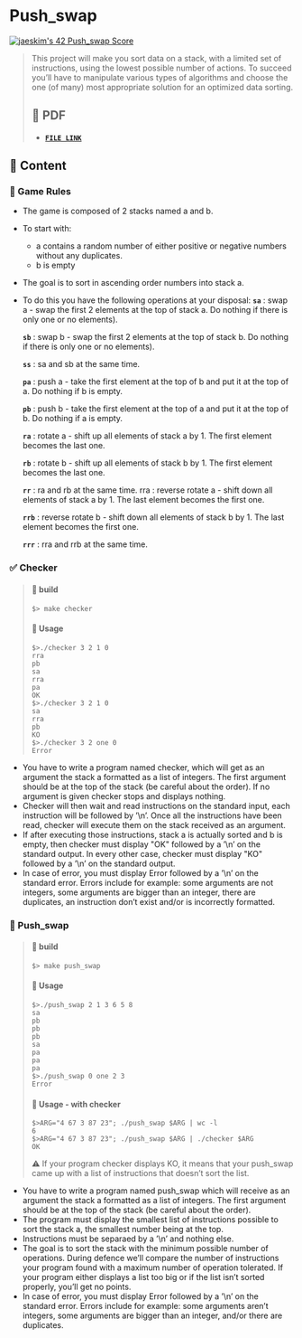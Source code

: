 # Push_swap

[![jaeskim's 42 Push_swap Score](https://badge42.herokuapp.com/api/project/jaeskim/push_swap)](https://github.com/JaeSeoKim/badge42)

> This project will make you sort data on a stack, with a limited set of instructions, using the lowest possible number of actions. To succeed you’ll have to manipulate various types of algorithms and choose the one (of many) most appropriate solution for an optimized data sorting.
> ## 📝 PDF
>
> - [**`FILE LINK`**](https://github.com/JaeSeoKim/42cursus/blob/master/pdf/en.subject-Push_swap.pdf)

## 🚀 Content

### 🎲 Game Rules

- The game is composed of 2 stacks named a and b.
- To start with:
  - a contains a random number of either positive or negative numbers without any duplicates.
  - b is empty
- The goal is to sort in ascending order numbers into stack a.
- To do this you have the following operations at your disposal:
  **`sa`** : swap a - swap the first 2 elements at the top of stack a. Do nothing if there is only one or no elements).

  **`sb`** : swap b - swap the first 2 elements at the top of stack b. Do nothing if there is only one or no elements).

  **`ss`** : sa and sb at the same time.

  **`pa`** : push a - take the first element at the top of b and put it at the top of a. Do nothing if b is empty.

  **`pb`** : push b - take the first element at the top of a and put it at the top of b. Do nothing if a is empty.

  **`ra`** : rotate a - shift up all elements of stack a by 1. The first element becomes the last one.

  **`rb`** : rotate b - shift up all elements of stack b by 1. The first element becomes the last one.

  **`rr`** : ra and rb at the same time. rra : reverse rotate a - shift down all elements of stack a by 1. The last element becomes the first one.

  **`rrb`** : reverse rotate b - shift down all elements of stack b by 1. The last element becomes the first one.

  **`rrr`** : rra and rrb at the same time.

### ✅ Checker

> #### 🚀 build
>
> ```shell
> $> make checker
> ```
>
> #### 🔖 Usage
>
> ```shell
> $>./checker 3 2 1 0
> rra
> pb
> sa
> rra
> pa
> OK
> $>./checker 3 2 1 0
> sa
> rra
> pb
> KO
> $>./checker 3 2 one 0
> Error
> ```

- You have to write a program named checker, which will get as an argument the stack a formatted as a list of integers. The first argument should be at the top of the stack (be careful about the order). If no argument is given checker stops and displays nothing.
- Checker will then wait and read instructions on the standard input, each instruction will be followed by ’\n’. Once all the instructions have been read, checker will execute them on the stack received as an argument.
- If after executing those instructions, stack a is actually sorted and b is empty, then checker must display "OK" followed by a ’\n’ on the standard output. In every other case, checker must display "KO" followed by a ’\n’ on the standard output.
- In case of error, you must display Error followed by a ’\n’ on the standard error. Errors include for example: some arguments are not integers, some arguments are bigger than an integer, there are duplicates, an instruction don’t exist and/or is incorrectly formatted.

### 🔄 Push_swap

> #### 🚀 build
>
> ```shell
> $> make push_swap
> ```
>
> #### 🔖 Usage
>
> ```shell
> $>./push_swap 2 1 3 6 5 8
> sa
> pb
> pb
> pb
> sa
> pa
> pa
> pa
> $>./push_swap 0 one 2 3
> Error
> ```
>
> #### 🔖 Usage - with checker
>
> ```shell
> $>ARG="4 67 3 87 23"; ./push_swap $ARG | wc -l
> 6
> $>ARG="4 67 3 87 23"; ./push_swap $ARG | ./checker $ARG
> OK
> ```
>
> ⚠️ If your program checker displays KO, it means that your push_swap came up with a list of instructions that doesn’t sort the list.

- You have to write a program named push_swap which will receive as an argument the stack a formatted as a list of integers. The first argument should be at the top of the stack (be careful about the order).
- The program must display the smallest list of instructions possible to sort the stack a, the smallest number being at the top.
- Instructions must be separaed by a ’\n’ and nothing else.
- The goal is to sort the stack with the minimum possible number of operations. During defence we’ll compare the number of instructions your program found with a maximum number of operation tolerated. If your program either displays a list too big or if the list isn’t sorted properly, you’ll get no points.
- In case of error, you must display Error followed by a ’\n’ on the standard error. Errors include for example: some arguments aren’t integers, some arguments are bigger than an integer, and/or there are duplicates.
